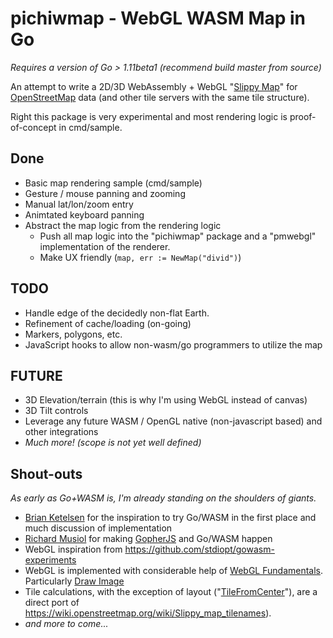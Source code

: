 # pichiwmap - WebGL WASM Map in Go

_Requires a version of Go > 1.11beta1 (recommend build master from source)_

An attempt to write a 2D/3D WebAssembly + WebGL "[Slippy Map](https://wiki.openstreetmap.org/wiki/Slippy_Map)" for [OpenStreetMap](https://www.openstreetmap.org) data (and other tile servers with the same tile structure).

Right this package is very experimental and most rendering logic is proof-of-concept in cmd/sample. 

## Done

- Basic map rendering sample (cmd/sample)
- Gesture / mouse panning and zooming
- Manual lat/lon/zoom entry
- Animtated keyboard panning
- Abstract the map logic from the rendering logic
  - Push all map logic into the "pichiwmap" package and a "pmwebgl" implementation of the renderer. 
  - Make UX friendly (`map, err := NewMap("divid")`)

## TODO

- Handle edge of the decidedly non-flat Earth.
- Refinement of cache/loading (on-going)
- Markers, polygons, etc. 
- JavaScript hooks to allow non-wasm/go programmers to utilize the map

## FUTURE

- 3D Elevation/terrain (this is why I'm using WebGL instead of canvas) 
- 3D Tilt controls
- Leverage any future WASM / OpenGL native (non-javascript based) and other integrations
- _Much more! (scope is not yet well defined)_

## Shout-outs

_As early as Go+WASM is, I'm already standing on the shoulders of giants._

- [Brian Ketelsen](https://brianketelsen.com/) for the inspiration to try Go/WASM in the first place and much discussion of implementation
- [Richard Musiol](https://github.com/neelance) for making [GopherJS](https://github.com/gopherjs) and Go/WASM happen
- WebGL inspiration from https://github.com/stdiopt/gowasm-experiments
- WebGL is implemented with considerable help of [WebGL Fundamentals](https://webglfundamentals.org/). Particularly [Draw Image](https://webglfundamentals.org/webgl/lessons/webgl-2d-drawimage.html)
- Tile calculations, with the exception of layout ("[TileFromCenter](https://github.com/pichiw/pichiwmap/blob/master/tile.go#L36)"), are a direct port of https://wiki.openstreetmap.org/wiki/Slippy_map_tilenames). 
- _and more to come..._
